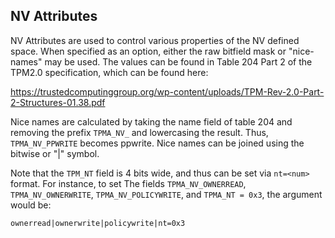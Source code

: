 NV Attributes
-------------

NV Attributes are used to control various properties of the NV defined space.
When specified as an option, either the raw bitfield mask or "nice-names" may be
used. The values can be found in Table 204 Part 2 of the TPM2.0 specification,
which can be found here:

<https://trustedcomputinggroup.org/wp-content/uploads/TPM-Rev-2.0-Part-2-Structures-01.38.pdf>

Nice names are calculated by taking the name field of table 204 and removing the
prefix `TPMA_NV_` and lowercasing the result. Thus, `TPMA_NV_PPWRITE` becomes
ppwrite. Nice names can be joined using the bitwise or "|" symbol.

Note that the `TPM_NT` field is 4 bits wide, and thus can be set via
`nt=<num>` format. For instance, to set The fields `TPMA_NV_OWNERREAD`,
`TPMA_NV_OWNERWRITE`, `TPMA_NV_POLICYWRITE`, and `TPMA_NT = 0x3`, the argument
would be:

`ownerread|ownerwrite|policywrite|nt=0x3`